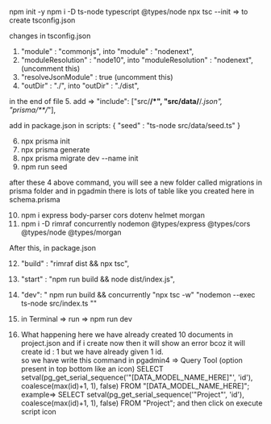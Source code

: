 npm init -y
npm i -D ts-node typescript @types/node
npx tsc --init  => to create tsconfig.json

changes in tsconfig.json
1. "module" : "commonjs", into  "module" : "nodenext",
2. "moduleResolution" : "node10", into  "moduleResolution" : "nodenext",  (uncomment this)
3. "resolveJsonModule" : true (uncomment this)
4. "outDir" : "./", into  "outDir" : "./dist",

in the end of file 
5. add =>  "include": ["src/**/*", "src/data/**/*.json", "prisma/**/*"],

add in package.json 
in scripts: {
    "seed" : "ts-node src/data/seed.ts"
}

6. npx prisma init
7. npx prisma generate
8. npx prisma migrate dev --name init
9. npm run seed
    
after these 4 above command, you will see a new folder called migrations in prisma folder and in pgadmin there is lots of table like you created here in schema.prisma


10. npm i express body-parser cors dotenv helmet morgan
11. npm i -D rimraf concurrently nodemon @types/express @types/cors @types/node @types/morgan
 
 After this, in package.json

12. "build" : "rimraf dist &&  npx tsc",
13. "start" : "npm run build && node dist/index.js",
14. "dev": " npm run build && concurrently \"npx tsc -w\" \"nodemon --exec ts-node src/index.ts \"" 
15. in Terminal =>
run => npm run dev

16. What happening here we have already created 10 documents in project.json  and if i create now then it will show an error bcoz it will create id : 1 but we have already given 1 id.   
so we have write this command in pgadmin4 => Query Tool (option present in top bottom like an icon)
SELECT setval(pg_get_serial_sequence('"[DATA_MODEL_NAME_HERE]"', 'id'), coalesce(max(id)+1, 1), false) FROM "[DATA_MODEL_NAME_HERE]";
example=> 
SELECT setval(pg_get_serial_sequence('"Project"', 'id'), coalesce(max(id)+1, 1), false) FROM "Project";
and then click on execute script icon
